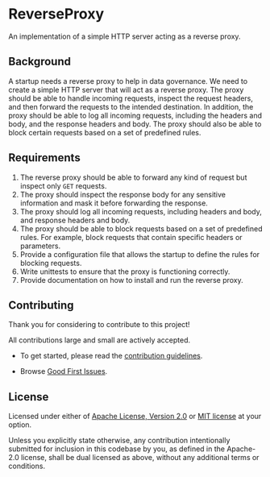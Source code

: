 # ReverseProxy

An implementation of a simple HTTP server acting as a reverse proxy.

## Background

A startup needs a reverse proxy to help in data governance. We need to create a simple HTTP server that will act as a reverse proxy. The proxy should be able to handle incoming requests, inspect the request headers, and then
forward the requests to the intended destination. In addition, the proxy should be able to log all
incoming requests, including the headers and body, and the response headers and body. The
proxy should also be able to block certain requests based on a set of predefined rules.

## Requirements

1. The reverse proxy should be able to forward any kind of request but inspect only `GET`
requests.
2. The proxy should inspect the response body for any sensitive information and mask it
before forwarding the response.
3. The proxy should log all incoming requests, including headers and body, and response
headers and body.
4. The proxy should be able to block requests based on a set of predefined rules. For
example, block requests that contain specific headers or parameters.
5. Provide a configuration file that allows the startup to define the rules for
blocking requests.
6. Write unittests to ensure that the proxy is functioning correctly.
7. Provide documentation on how to install and run the reverse proxy.

## Contributing

Thank you for considering to contribute to this project!

All contributions large and small are actively accepted.

- To get started, please read the [contribution guidelines](https://github.com/kobby-pentangeli/reverse-proxy/blob/master/CONTRIBUTING.md).

- Browse [Good First Issues](https://github.com/kobby-pentangeli/reverse-proxy/labels/good%20first%20issue).

## License

Licensed under either of <a href="LICENSE-APACHE">Apache License, Version 2.0</a> or <a href="LICENSE-MIT">MIT license</a> at your option.

Unless you explicitly state otherwise, any contribution intentionally submitted for inclusion in this codebase by you, as defined in the Apache-2.0 license,
shall be dual licensed as above, without any additional terms or conditions.
